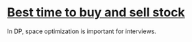 # [Best time to buy and sell stock](../Code/stocks1.cpp)

In DP, space optimization is important for interviews.